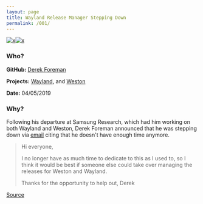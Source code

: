 ```yaml
---
layout: page
title: Wayland Release Manager Stepping Down
permalink: /001/
---
```


[![x](https://img.shields.io/badge/-Not%20Enough%20Time-orange)](/#NETE)[![x](https://img.shields.io/badge/-Left%20Company%20Which%20Used%20Project-green)](/#LC)

### Who?

**GitHub:** [Derek Foreman](https://github.com/ManMower)

**Projects:** [Wayland](https://wayland.freedesktop.org/), and [Weston](https://wayland.freedesktop.org/)

**Date:** 04/05/2019

### Why?

Following his departure at Samsung Research, which had him working on both Wayland and Weston, Derek Foreman announced that he was stepping down via [email](https://lists.freedesktop.org/archives/wayland-devel/2019-April/040389.html) citing that he doesn't have enough time anymore. 

> Hi everyone,
>
> I no longer have as much time to dedicate to this as I used to, so I
> think it would be best if someone else could take over managing the
> releases for Weston and Wayland.
>
> Thanks for the opportunity to help out,
> Derek

[Source](https://phoronix.com/scan.php?page=news_item&px=Wayland-DF-Stepping-Down)


